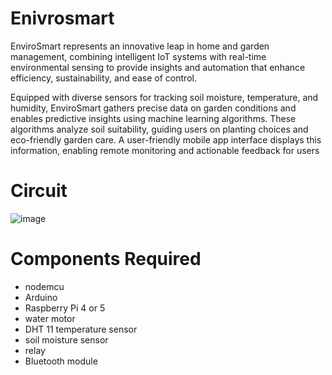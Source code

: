 # Enivrosmart
EnviroSmart represents an innovative leap in home and garden management, combining intelligent IoT systems with real-time environmental sensing to provide insights and automation that enhance efficiency, sustainability, and ease of control.

Equipped with diverse sensors for tracking soil moisture,
temperature, and humidity, EnviroSmart gathers precise
data on garden conditions and enables predictive insights
using machine learning algorithms. These algorithms
analyze soil suitability, guiding users on planting choices
and eco-friendly garden care. A user-friendly mobile app
interface displays this information, enabling remote
monitoring and actionable feedback for users


# Circuit

![image](https://github.com/user-attachments/assets/848a9912-cc3d-434c-b694-68c0cca13c5f)

# Components Required
 - nodemcu
 - Arduino
 - Raspberry Pi 4 or 5
 - water motor
 - DHT 11 temperature sensor
 - soil moisture sensor
 - relay
 - Bluetooth module


